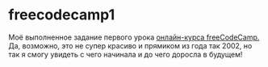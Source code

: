 # freecodecamp1

Моё выполненное задание первого урока <a href="https://www.freecodecamp.org/learn/2022/responsive-web-design/">онлайн-курса freeCodeCamp.</a>
Да, возможно, это не супер красиво и прямиком из года так 2002, но так я смогу увидеть с чего начинала и до чего доросла в будущем! 
